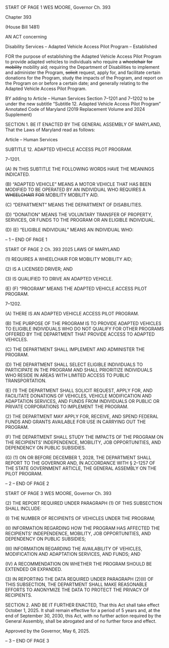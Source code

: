 START OF PAGE 1
WES MOORE, Governor Ch. 393

Chapter 393

(House Bill 1481)

AN ACT concerning

Disability Services – Adapted Vehicle Access Pilot Program – Established

FOR the purpose of establishing the Adapted Vehicle Access Pilot Program to provide
adapted vehicles to individuals who require a ~~wheelchair~~ ~~for~~ ~~mobility~~ mobility aid;
requiring the Department of Disabilities to implement and administer the Program,
~~solicit~~ request, apply for, and facilitate certain donations for the Program, study the
impacts of the Program, and report on the Program on or before a certain date; and
generally relating to the Adapted Vehicle Access Pilot Program.

BY adding to
Article – Human Services
Section 7–1201 and 7–1202 to be under the new subtitle “Subtitle 12. Adapted
Vehicle Access Pilot Program”
Annotated Code of Maryland
(2019 Replacement Volume and 2024 Supplement)

SECTION 1. BE IT ENACTED BY THE GENERAL ASSEMBLY OF MARYLAND,
That the Laws of Maryland read as follows:

Article – Human Services

SUBTITLE 12. ADAPTED VEHICLE ACCESS PILOT PROGRAM.

7–1201.

(A) IN THIS SUBTITLE THE FOLLOWING WORDS HAVE THE MEANINGS
INDICATED.

(B) “ADAPTED VEHICLE” MEANS A MOTOR VEHICLE THAT HAS BEEN
MODIFIED TO BE OPERATED BY AN INDIVIDUAL WHO REQUIRES A ~~WHEELCHAIR~~ ~~FOR~~
MOBILITY MOBILITY AID.

(C) “DEPARTMENT” MEANS THE DEPARTMENT OF DISABILITIES.

(D) “DONATION” MEANS THE VOLUNTARY TRANSFER OF PROPERTY,
SERVICES, OR FUNDS TO THE PROGRAM OR AN ELIGIBLE INDIVIDUAL.

(D) (E) “ELIGIBLE INDIVIDUAL” MEANS AN INDIVIDUAL WHO:

– 1 –
END OF PAGE 1

START OF PAGE 2
Ch. 393 2025 LAWS OF MARYLAND

(1) REQUIRES A WHEELCHAIR FOR MOBILITY MOBILITY AID;

(2) IS A LICENSED DRIVER; AND

(3) IS QUALIFIED TO DRIVE AN ADAPTED VEHICLE.

(E) (F) “PROGRAM” MEANS THE ADAPTED VEHICLE ACCESS PILOT
PROGRAM.

7–1202.

(A) THERE IS AN ADAPTED VEHICLE ACCESS PILOT PROGRAM.

(B) THE PURPOSE OF THE PROGRAM IS TO PROVIDE ADAPTED VEHICLES TO
ELIGIBLE INDIVIDUALS WHO DO NOT QUALIFY FOR OTHER PROGRAMS OFFERED BY
THE DEPARTMENT THAT PROVIDE ACCESS TO ADAPTED VEHICLES.

(C) THE DEPARTMENT SHALL IMPLEMENT AND ADMINISTER THE
PROGRAM.

(D) THE DEPARTMENT SHALL SELECT ELIGIBLE INDIVIDUALS TO
PARTICIPATE IN THE PROGRAM AND SHALL PRIORITIZE INDIVIDUALS WHO RESIDE
IN AREAS WITH LIMITED ACCESS TO PUBLIC TRANSPORTATION.

(E) (1) THE DEPARTMENT SHALL SOLICIT REQUEST, APPLY FOR, AND
FACILITATE DONATIONS OF VEHICLES, VEHICLE MODIFICATION AND ADAPTATION
SERVICES, AND FUNDS FROM INDIVIDUALS OR PUBLIC OR PRIVATE CORPORATIONS
TO IMPLEMENT THE PROGRAM.

(2) THE DEPARTMENT MAY APPLY FOR, RECEIVE, AND SPEND
FEDERAL FUNDS AND GRANTS AVAILABLE FOR USE IN CARRYING OUT THE
PROGRAM.

(F) THE DEPARTMENT SHALL STUDY THE IMPACTS OF THE PROGRAM ON
THE RECIPIENTS’ INDEPENDENCE, MOBILITY, JOB OPPORTUNITIES, AND
DEPENDENCY ON PUBLIC SUBSIDIES.

(G) (1) ON OR BEFORE DECEMBER 1, 2028, THE DEPARTMENT SHALL
REPORT TO THE GOVERNOR AND, IN ACCORDANCE WITH § 2–1257 OF THE STATE
GOVERNMENT ARTICLE, THE GENERAL ASSEMBLY ON THE PILOT PROGRAM.

– 2 –
END OF PAGE 2

START OF PAGE 3
WES MOORE, Governor Ch. 393

(2) THE REPORT REQUIRED UNDER PARAGRAPH (1) OF THIS
SUBSECTION SHALL INCLUDE:

(I) THE NUMBER OF RECIPIENTS OF VEHICLES UNDER THE
PROGRAM;

(II) INFORMATION REGARDING HOW THE PROGRAM HAS
AFFECTED THE RECIPIENTS’ INDEPENDENCE, MOBILITY, JOB OPPORTUNITIES, AND
DEPENDENCY ON PUBLIC SUBSIDIES;

(III) INFORMATION REGARDING THE AVAILABILITY OF
VEHICLES, MODIFICATION AND ADAPTATION SERVICES, AND FUNDS; AND

(IV) A RECOMMENDATION ON WHETHER THE PROGRAM SHOULD
BE EXTENDED OR EXPANDED.

(3) IN REPORTING THE DATA REQUIRED UNDER PARAGRAPH (2)(II)
OF THIS SUBSECTION, THE DEPARTMENT SHALL MAKE REASONABLE EFFORTS TO
ANONYMIZE THE DATA TO PROTECT THE PRIVACY OF RECIPIENTS.

SECTION 2. AND BE IT FURTHER ENACTED, That this Act shall take effect
October 1, 2025. It shall remain effective for a period of 5 years and, at the end of September
30, 2030, this Act, with no further action required by the General Assembly, shall be
abrogated and of no further force and effect.

Approved by the Governor, May 6, 2025.

– 3 –
END OF PAGE 3